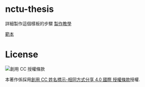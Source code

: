 # nctu-thesis

詳細製作這個樣板的步驟 [製作教學](./tutorial)

[範本](./master-thesis.docx)

# License

![創用 CC 授權條款](https://i.creativecommons.org/l/by-sa/4.0/88x31.png)

本著作係採用[創用 CC 姓名標示-相同方式分享 4.0 國際 授權條款](http://creativecommons.org/licenses/by-sa/4.0/)授權.

